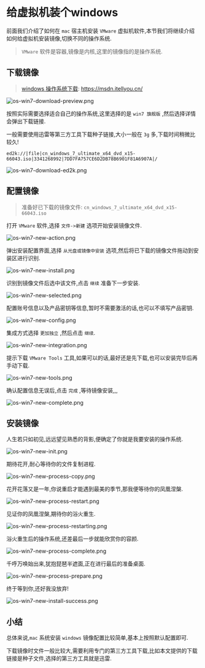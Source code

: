 # 给虚拟机装个windows

前面我们介绍了如何在 `mac` 宿主机安装 `VMware` 虚拟机软件,本节我们将继续介绍如何给虚拟机安装镜像,切换不同的操作系统.

> `VMware` 软件是容器,镜像是内核,这里的镜像指的是操作系统.

## 下载镜像

> [windows 操作系统下载](https://msdn.itellyou.cn/): https://msdn.itellyou.cn/

![os-win7-download-preview.png](./images/os-win7-download-preview.png)

按照实际需要选择适合自己的操作系统,这里选择的是 `win7 旗舰版` ,然后选择详情会弹出下载链接.

一般需要使用迅雷等第三方工具下载种子链接,大小一般在 `3g` 多,下载时间稍微比较久!

```
ed2k://|file|cn_windows_7_ultimate_x64_dvd_x15-66043.iso|3341268992|7DD7FA757CE6D2DB78B6901F81A6907A|/
```

![os-win7-download-ed2k.png](./images/os-win7-download-ed2k.png)

## 配置镜像

> 准备好已下载的镜像文件: `cn_windows_7_ultimate_x64_dvd_x15-66043.iso` 

打开 `VMware` 软件,选择 `文件->新建` 选项开始安装镜像文件.

![os-win7-new-action.png](./images/os-win7-new-action.png)

弹出安装配置界面,选择 `从光盘或镜像中安装` 选项,然后将已下载的镜像文件拖动到安装区进行识别.

![os-win7-new-install.png](./images/os-win7-new-install.png)

识别到镜像文件后选中该文件,点击 `继续` 准备下一步安装.

![os-win7-new-selected.png](./images/os-win7-new-selected.png)

配置账号信息以及产品密钥等信息,暂时不需要激活的话,也可以不填写产品密钥.

![os-win7-new-config.png](./images/os-win7-new-config.png)

集成方式选择 `更加独立` ,然后点击 `继续`.

![os-win7-new-integration.png](./images/os-win7-new-integration.png)

提示下载 `VMware Tools` 工具,如果可以的话,最好还是先下载,也可以安装完毕后再手动下载.

![os-win7-new-tools.png](./images/os-win7-new-tools.png)

确认配置信息无误后,点击 `完成` ,等待镜像安装,,,

![os-win7-new-complete.png](./images/os-win7-new-complete.png)

## 安装镜像

人生若只如初见,远远望见熟悉的背影,便确定了你就是我要安装的操作系统.

![os-win7-new-init.png](./images/os-win7-new-init.png)

期待花开,耐心等待你的文件复制进程.

![os-win7-new-process-copy.png](./images/os-win7-new-process-copy.png)

花开花落又是一年,你说重启才能遇到最美的季节,那我便等待你的凤凰涅槃.

![os-win7-new-process-restart.png](./images/os-win7-new-process-restart.png)

见证你的凤凰涅槃,期待你的浴火重生.

![os-win7-new-process-restarting.png](./images/os-win7-new-process-restarting.png)

浴火重生后的操作系统,还差最后一步就能欣赏你的容颜.

![os-win7-new-process-complete.png](./images/os-win7-new-process-complete.png)

千呼万唤始出来,犹抱琵琶半遮面,正在进行最后的准备桌面.

![os-win7-new-process-prepare.png](./images/os-win7-new-process-prepare.png)

终于等到你,还好我没放弃!

![os-win7-new-install-success.png](./images/os-win7-new-install-success.png)

## 小结

总体来说,`mac` 系统安装 `windows` 镜像配置比较简单,基本上按照默认配置即可.

下载镜像时文件一般比较大,需要利用专门的第三方工具下载,比如本文提供的下载链接是种子文件,选择的第三方工具就是迅雷.

